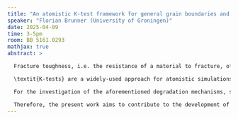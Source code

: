 ```yaml
---
title: "An atomistic K-test framework for general grain boundaries and triclinic single crystals"
speaker: "Florian Brunner (University of Groningen)"
date: 2025-04-09
time: 3-5pm
room: BB 5161.0293
mathjax: true
abstract: >

  Fracture toughness, i.e. the resistance of a material to fracture, often plays a key role in the design process of materials. Premature failure of engineering components due to material property degradation can cause damage in the order of millions of Euros or people to lose their lives. Prime examples of such degradation mechanisms are \textit{hydrogen embrittlement}, \textit{liquid metal embrittlement} and \textit{stress corrosion cracking}. Those mechanisms influence material properties at the atomic scale and often cause a reduction of grain boundary cohesion in polycrystalline materials, resulting in premature, intergranular fracture. \\

  \textit{K-tests} are a widely-used approach for atomistic simulations of fracture. In a nutshell, these K-tests are numerical fracture toughness tests in which only the region close to a stressed crack tip is simulated. The remaining, not explicitly modelled part of the material is replaced by boundary conditions based on the theory of linear elastic fracture mechanics (LEFM). K-tests are frequently employed for studying the fracture behaviour of monoclinic single crystals and special tilt grain boundaries. Also for the treatment of more general (up to triclinic) grain boundaries and single crystals mathematical frameworks like e.g. the $6^{	ext{th}}$-order \textit{Stroh} or \textit{Lekhnitskii formalism} are available. These theories are elegant due to their analytical formulation but also predict spatial oscillations in the relevant field quantities that can lead to unphysical self-interpenetration of cracks for grain boundaries that do not possess at least monoclinic material symmetry. For this reason, typically simplified ($4^{\text{th}}$-order) versions of the mentioned approaches are employed. Such $4^{	ext{th}}$-order theories are by default restricted to certain material symmetry classes, are therefore simpler and do not exhibit the mentioned oscillatory field components. \phantom{w} \\

  For the investigation of the aforementioned degradation mechanisms, such $4^{	ext{th}}$-order approaches and their symmetry requirements are, however, too restrictive. Taking liquid metal embrittlement as an example, it is well-established that grain boundaries with a wide range of orientations, that are not necessarily aligned with the symmetry planes of the underlying crystal structure, are of major importance for a full understanding of this complex phenomenon. Grain boundaries with such general orientations require an up to triclinic description and therefore a $6^{	ext{th}}$-order formalism. \\

  Therefore, the present work aims to contribute to the development of an accurate, yet simple K-test framework for the simulation of generally oriented grain boundaries and single crystals. To this end, we first re-visit the $6^{	ext{th}}$-order Stroh formalism and examine its applicability. We investigate in which cases the oscillations occur and quantify their influence on the relevant field quantities for a broad range of cubic crystals. Next, we examine the impact of the choice of LEFM approach ($6^{\text{th}}$- or $4^{\text{th}}$-order) on the K-test results. For this, Fe and Cu are considered as representative examples of body-centered cubic and face-centered cubic metals, respectively. Finally, we propose a K-test simulation strategy that includes crack tip tracing and is unambiguous regarding the determination of critical stress intensity factors of generally oriented grain boundaries and triclinic single crystals.
---
```

